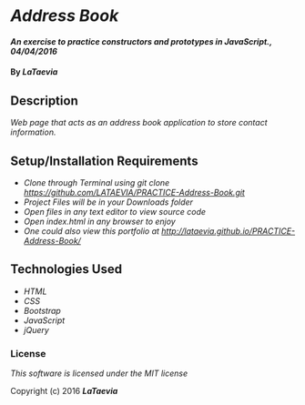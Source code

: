 # _Address Book_

#### _An exercise to practice constructors and prototypes in JavaScript., 04/04/2016_

#### By _**LaTaevia**_

## Description

_Web page that acts as an address book application to store contact information._

## Setup/Installation Requirements

* _Clone through Terminal using git clone https://github.com/LATAEVIA/PRACTICE-Address-Book.git_
* _Project Files will be in your Downloads folder_
* _Open files in any text editor to view source code_
* _Open index.html in any browser to enjoy_
* _One could also view this portfolio at http://lataevia.github.io/PRACTICE-Address-Book/_


## Technologies Used

* _HTML_
* _CSS_
* _Bootstrap_
* _JavaScript_
* _jQuery_

### License

*This software is licensed under the MIT license*

Copyright (c) 2016 **_LaTaevia_**

